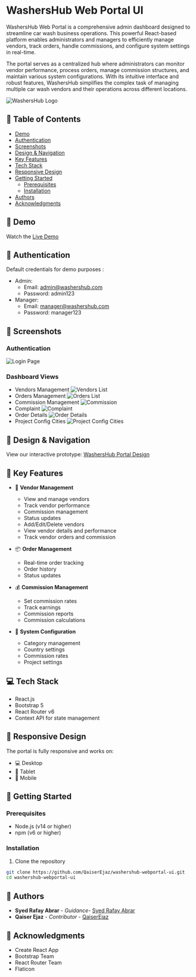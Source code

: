# WashersHub Web Portal UI

WashersHub Web Portal is a comprehensive admin dashboard designed to streamline car wash business operations. This powerful React-based platform enables administrators and managers to efficiently manage vendors, track orders, handle commissions, and configure system settings in real-time.

The portal serves as a centralized hub where administrators can monitor vendor performance, process orders, manage commission structures, and maintain various system configurations. With its intuitive interface and robust features, WashersHub simplifies the complex task of managing multiple car wash vendors and their operations across different locations.

![WashersHub Logo](public/logo.png)

## 📑 Table of Contents
- [Demo](#-demo)
- [Authentication](#-authentication)
- [Screenshots](#-screenshots)
- [Design & Navigation](#-design--navigation)
- [Key Features](#-key-features)
- [Tech Stack](#-tech-stack)
- [Responsive Design](#-responsive-design)
- [Getting Started](#-getting-started)
  - [Prerequisites](#prerequisites)
  - [Installation](#installation)
- [Authors](#-authors)
- [Acknowledgments](#-acknowledgments)

## 🚀 Demo

Watch the [Live Demo](https://QaiserEjaz.github.io/washershub-web-portal)

## 🔐 Authentication
Default credentials for demo purposes :

- Admin:
  - Email: admin@washershub.com
  - Password: admin123
- Manager:
  - Email: manager@washershub.com
  - Password: manager123

## 📸 Screenshots

### Authentication
![Login Page](docs/images/login.png)

### Dashboard Views
- Vendors Management
  ![Vendors List](docs/images/vendors.png)
- Orders Management
  ![Orders List](docs/images/orders.png)
- Commission Management
  ![Commission](docs/images/commission.png)
- Complaint
  ![Complaint](docs/images/complaint.png)
- Order Details
  ![Order Details](docs/images/order-details.png)
- Project Config Cities
  ![Project Config Cities](docs/images/project-cities.png)

## 🎨 Design & Navigation

View our interactive prototype: [WashersHub Portal Design](https://app.uizard.io/p/e9f41458)

## 🔑 Key Features

- 👥 **Vendor Management**
  - View and manage vendors
  - Track vendor performance
  - Commission management
  - Status updates
  - Add/Edit/Delete vendors
  - View vendor details and performance
  - Track vendor orders and commission

- 📦 **Order Management**
  - Real-time order tracking
  - Order history
  - Status updates
 
- 💰 **Commission Management**
  - Set commission rates
  - Track earnings
  - Commission reports
  - Commission calculations

- 🔧 **System Configuration**
  - Category management
  - Country settings
  - Commission rates
  - Project settings

## 💻 Tech Stack
- React.js
- Bootstrap 5
- React Router v6
- Context API for state management

## 📱 Responsive Design
The portal is fully responsive and works on:

- 💻 Desktop
- 📱 Tablet
- 📱 Mobile

## 🚀 Getting Started

### Prerequisites
- Node.js (v14 or higher)
- npm (v6 or higher)

### Installation

1. Clone the repository
```bash
git clone https://github.com/QaiserEjaz/washershub-webportal-ui.git
cd washershub-webportal-ui
```
## 👥 Authors
- **Syed Rafay Abrar** - *Guidance*- [Syed Rafay Abrar](https://github.com/SyedRafayAbrar)
- **Qaiser Ejaz** - *Contributor* - 
[QaiserEjaz](https://github.com/QaiserEjaz)

## 🙏 Acknowledgments
- Create React App
- Bootstrap Team
- React Router Team
- Flaticon